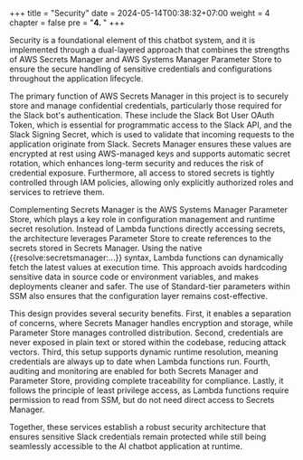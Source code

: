 +++
title = "Security"
date = 2024-05-14T00:38:32+07:00
weight = 4
chapter = false
pre = "<b>4. </b>"
+++

Security is a foundational element of this chatbot system, and it is implemented through a dual-layered approach that combines the strengths of AWS Secrets Manager and AWS Systems Manager Parameter Store to ensure the secure handling of sensitive credentials and configurations throughout the application lifecycle.

The primary function of AWS Secrets Manager in this project is to securely store and manage confidential credentials, particularly those required for the Slack bot's authentication. These include the Slack Bot User OAuth Token, which is essential for programmatic access to the Slack API, and the Slack Signing Secret, which is used to validate that incoming requests to the application originate from Slack. Secrets Manager ensures these values are encrypted at rest using AWS-managed keys and supports automatic secret rotation, which enhances long-term security and reduces the risk of credential exposure. Furthermore, all access to stored secrets is tightly controlled through IAM policies, allowing only explicitly authorized roles and services to retrieve them.

Complementing Secrets Manager is the AWS Systems Manager Parameter Store, which plays a key role in configuration management and runtime secret resolution. Instead of Lambda functions directly accessing secrets, the architecture leverages Parameter Store to create references to the secrets stored in Secrets Manager. Using the native {{resolve:secretsmanager:...}} syntax, Lambda functions can dynamically fetch the latest values at execution time. This approach avoids hardcoding sensitive data in source code or environment variables, and makes deployments cleaner and safer. The use of Standard-tier parameters within SSM also ensures that the configuration layer remains cost-effective.

This design provides several security benefits. First, it enables a separation of concerns, where Secrets Manager handles encryption and storage, while Parameter Store manages controlled distribution. Second, credentials are never exposed in plain text or stored within the codebase, reducing attack vectors. Third, this setup supports dynamic runtime resolution, meaning credentials are always up to date when Lambda functions run. Fourth, auditing and monitoring are enabled for both Secrets Manager and Parameter Store, providing complete traceability for compliance. Lastly, it follows the principle of least privilege access, as Lambda functions require permission to read from SSM, but do not need direct access to Secrets Manager.

Together, these services establish a robust security architecture that ensures sensitive Slack credentials remain protected while still being seamlessly accessible to the AI chatbot application at runtime.

